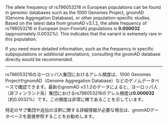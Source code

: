 The allele frequency of rs796053216 in European populations can be found in genomic databases such as the 1000 Genomes Project, gnomAD (Genome Aggregation Database), or other population-specific studies. Based on the latest data from gnomAD v3.1.2, the allele frequency of rs796053216 in European (non-Finnish) populations is **0.000032** (approximately 0.0032%). This indicates that the variant is extremely rare in this population.

If you need more detailed information, such as the frequency in specific subpopulations or additional annotations, consulting the gnomAD database directly would be recommended.

---

rs796053216のヨーロッパ人集団におけるアレル頻度は、1000 Genomes ProjectやgnomAD（Genome Aggregation Database）などのゲノムデータベースで確認できます。最新のgnomAD v3.1.2のデータによると、ヨーロッパ人（非フィンランド系）集団におけるrs796053216のアレル頻度は**0.000032**（約0.0032%）です。この頻度は非常に稀であることを示しています。

特定のサブ集団や追加の注釈に関する詳細情報が必要な場合は、gnomADデータベースを直接参照することをお勧めします。